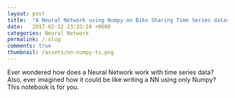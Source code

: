 ```yaml
---
layout: post
title:  "A Neural Network using Numpy on Bike Sharing Time Series dataset"
date:   2017-02-12 23:33:10 +0600
categories: Neural Network
permalink: /:slug
comments: true
thumbnail: /assets/nn-numpy-ts.png
---
```

Ever wondered how does a Neural Network work with time series data? Also, ever imagined how it could be like writing a NN using only Numpy? This notebook is for you.

<iframe style="display: none;" src="redir.html?https://raw.githubusercontent.com/tsaqib/ml-playground/master/bike-sharing.html"></iframe>

